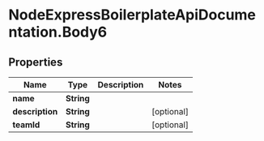 # NodeExpressBoilerplateApiDocumentation.Body6

## Properties
Name | Type | Description | Notes
------------ | ------------- | ------------- | -------------
**name** | **String** |  | 
**description** | **String** |  | [optional] 
**teamId** | **String** |  | [optional] 
